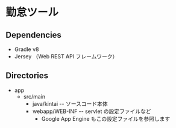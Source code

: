 # 勤怠ツール

## Dependencies

* Gradle v8
* Jersey （Web REST API フレームワーク）

## Directories

* app
  * src/main
    * java/kintai -- ソースコード本体
    * webapp/WEB-INF -- servlet の設定ファイルなど
      * Google App Engine もこの設定ファイルを参照します
